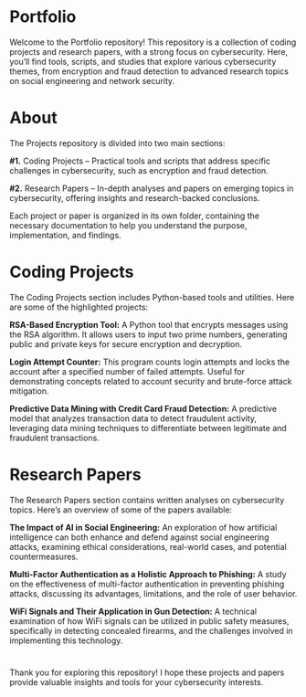 # Portfolio
Welcome to the Portfolio repository! This repository is a collection of coding projects and research papers, with a strong focus on cybersecurity. Here, you’ll find tools, scripts, and studies that explore various cybersecurity themes, from encryption and fraud detection to advanced research topics on social engineering and network security.

# About
The Projects repository is divided into two main sections:

**#1.** Coding Projects – Practical tools and scripts that address specific challenges in cybersecurity, such as encryption and fraud detection.

**#2.** Research Papers – In-depth analyses and papers on emerging topics in cybersecurity, offering insights and research-backed conclusions.

Each project or paper is organized in its own folder, containing the necessary documentation to help you understand the purpose, implementation, and findings.


# Coding Projects
The Coding Projects section includes Python-based tools and utilities. Here are some of the highlighted projects:

**RSA-Based Encryption Tool:**
A Python tool that encrypts messages using the RSA algorithm. It allows users to input two prime numbers, generating public and private keys for secure encryption and decryption.

**Login Attempt Counter:**
This program counts login attempts and locks the account after a specified number of failed attempts. Useful for demonstrating concepts related to account security and brute-force attack mitigation.

**Predictive Data Mining with Credit Card Fraud Detection:**
A predictive model that analyzes transaction data to detect fraudulent activity, leveraging data mining techniques to differentiate between legitimate and fraudulent transactions.

# Research Papers

The Research Papers section contains written analyses on cybersecurity topics. Here’s an overview of some of the papers available:

**The Impact of AI in Social Engineering:**
An exploration of how artificial intelligence can both enhance and defend against social engineering attacks, examining ethical considerations, real-world cases, and potential countermeasures.

**Multi-Factor Authentication as a Holistic Approach to Phishing:**
A study on the effectiveness of multi-factor authentication in preventing phishing attacks, discussing its advantages, limitations, and the role of user behavior.

**WiFi Signals and Their Application in Gun Detection:**
A technical examination of how WiFi signals can be utilized in public safety measures, specifically in detecting concealed firearms, and the challenges involved in implementing this technology.

# 
Thank you for exploring this repository! I hope these projects and papers provide valuable insights and tools for your cybersecurity interests.
